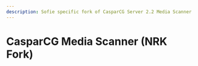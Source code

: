 ```yaml
---
description: Sofie specific fork of CasparCG Server 2.2 Media Scanner
---
```


# CasparCG Media Scanner \(NRK Fork\)

